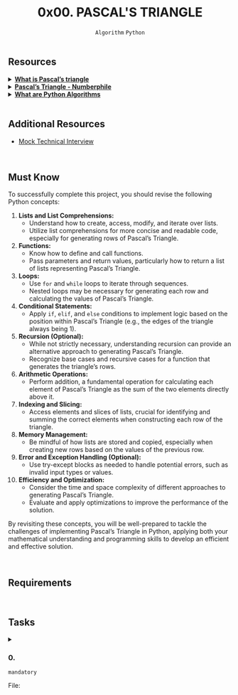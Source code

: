 <h1 align="center"><b>0x00. PASCAL'S TRIANGLE</b></h1>
<div align="center"><code>Algorithm</code> <code>Python</code></div>

<!-- <br>

## Background Context -->


<!-- <br>
<hr>
<h3><a href=>Notes</a></h3>
<hr> -->

<br>

## Resources
<details>
<summary><b><a href="https://www.cuemath.com/algebra/pascals-triangle/">What is Pascal’s triangle</a></b></summary><br>


<br><p align="center">※※※※※※※※※※※※</p><br>
</details>


<details>
<summary><b><a href="https://www.youtube.com/watch?feature=shared&v=0iMtlus-afo">Pascal’s Triangle - Numberphile</a></b></summary><br>


<br><p align="center">※※※※※※※※※※※※</p><br>
</details>


<details>
<summary><b><a href="https://builtin.com/data-science/python-algorithms">What are Python Algorithms</a></b></summary><br>


<br><p align="center">※※※※※※※※※※※※</p><br>
</details>


<br>

## Additional Resources
- [Mock Technical Interview](https://www.youtube.com/watch?feature=shared&v=1qw5ITr3k9E)


<br>

## Must Know
To successfully complete this project, you should revise the following Python concepts:

1. **Lists and List Comprehensions:**
    - Understand how to create, access, modify, and iterate over lists.
    - Utilize list comprehensions for more concise and readable code, especially for generating rows of Pascal’s Triangle.
2. **Functions:**
    - Know how to define and call functions.
    - Pass parameters and return values, particularly how to return a list of lists representing Pascal’s Triangle.
3. **Loops:**
    - Use `for` and `while` loops to iterate through sequences.
    - Nested loops may be necessary for generating each row and calculating the values of Pascal’s Triangle.
4. **Conditional Statements:**
    - Apply `if`, `elif`, and `else` conditions to implement logic based on the position within Pascal’s Triangle (e.g., the edges of the triangle always being 1).
5. **Recursion (Optional):**
    - While not strictly necessary, understanding recursion can provide an alternative approach to generating Pascal’s Triangle.
    - Recognize base cases and recursive cases for a function that generates the triangle’s rows.
6. **Arithmetic Operations:**
    - Perform addition, a fundamental operation for calculating each element of Pascal’s Triangle as the sum of the two elements directly above it.
7. **Indexing and Slicing:**
    - Access elements and slices of lists, crucial for identifying and summing the correct elements when constructing each row of the triangle.
8. **Memory Management:**
    - Be mindful of how lists are stored and copied, especially when creating new rows based on the values of the previous row.
9. **Error and Exception Handling (Optional):**
    - Use try-except blocks as needed to handle potential errors, such as invalid input types or values.
10. **Efficiency and Optimization:**
    - Consider the time and space complexity of different approaches to generating Pascal’s Triangle.
    - Evaluate and apply optimizations to improve the performance of the solution.
    
By revisiting these concepts, you will be well-prepared to tackle the challenges of implementing Pascal’s Triangle in Python, applying both your mathematical understanding and programming skills to develop an efficient and effective solution.


<!-- <br>

**man or help:**
- `` -->

<br>

## Requirements
<!-- Add your requirements here -->

<!-- <br>

## More Info -->

<br>

## Tasks
<details>
<summary>

### 0. 
`mandatory`

File: []()
</summary>


</details>

